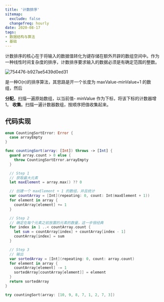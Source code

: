 ```yaml
---
title: '计数排序'
sitemap:
  exclude: false
  changefreq: hourly
date: 2020-08-17
tags:
- 数据结构与算法
- 基础
---
```


计数排序的核心在于将输入的数据值转化为键存储在额外开辟的数组空间中。作为一种线性时间复杂度的排序，计数排序要求输入的数据必须是有确定范围的整数。

![754476-b927ae5439d0ed31](http://blog.loveli.site/2019-09-02-754476-b927ae5439d0ed31.gif)

是一种O(n)的排序算法，其思路是开一个长度为 maxValue-minValue+1 的数组，然后

**分配**。扫描一遍原始数组，以当前值- minValue 作为下标，将该下标的计数器增1。
**收集**。扫描一遍计数器数组，按顺序把值收集起来。

## 代码实现

```swift
enum CountingSortError: Error {
  case arrayEmpty
}

func countingSort(array: [Int]) throws -> [Int] {
  guard array.count > 0 else {
    throw CountingSortError.arrayEmpty
  }

  // Step 1
  // 获取最大元素
  let maxElement = array.max() ?? 0

  // 创建一个 maxElement + 1 的数组，并且统计
  var countArray = [Int](repeating: 0, count: Int(maxElement + 1))
  for element in array {
    countArray[element] += 1
  }

  // Step 2
  // 确定在每个元素之前放置的元素的数量，这一步很经典
  for index in 1 ..< countArray.count {
    let sum = countArray[index] + countArray[index - 1]
    countArray[index] = sum
  }

  // Step 3
  // 输出
  var sortedArray = [Int](repeating: 0, count: array.count)
  for element in array {
    countArray[element] -= 1
    sortedArray[countArray[element]] = element
  }
  return sortedArray
}

try countingSort(array: [10, 9, 8, 7, 1, 2, 7, 3])
```
